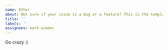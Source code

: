 ```yaml
---
name: Other
about: Not sure if your issue is a bug or a feature? This is the template for you
title: ''
labels: ''
assignees: mark-wiemer
---
```


Go crazy :)
